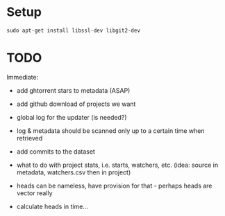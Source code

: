 # Setup

    sudo apt-get install libssl-dev libgit2-dev



# TODO

Immediate:

- add ghtorrent stars to metadata (ASAP)
- add github download of projects we want


- global log for the updater (is needed?)

- log & metadata should be scanned only up to a certain time when retrieved
- add commits to the dataset
- what to do with project stats, i.e. starts, watchers, etc. 
  (idea: source in metadata, watchers.csv then in project)
- heads can be nameless, have provision for that - perhaps heads are vector really
- calculate heads in time...

